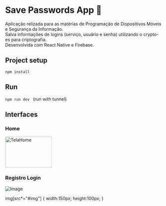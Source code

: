 # Save Passwords App 🔐

Aplicação relizada para as matérias de Programação de Dispositivos Móveis e Segurança da Informação.   
Salva informações de logins (serviço, usuário e senha) utilizando o crypto-es para criptografia.   
Desenvolvida com React Native e Firebase.

## Project setup

 ```npm install``` 

## Run

 ```npm run dev ```
 (run with tunnel)


## Interfaces

<!-- ### Login
![Image](./img/TelaHome.png) -->

### Home
<!-- ![Image](./img/TelaHome.jpg#img) -->
<img src="TelaHome.jpg" alt="TelaHome" title="TelaHome" width="150" height="100" /> 

### Registro Login
![Image](./img/TelaRegistroLogin.jpg#img)


<!-- Links:
[Nomes de icones expo vector-icons](https://icons.expo.fyi ) -->

img[src*="#img"] {
   width:150px;
   height:100px;
}